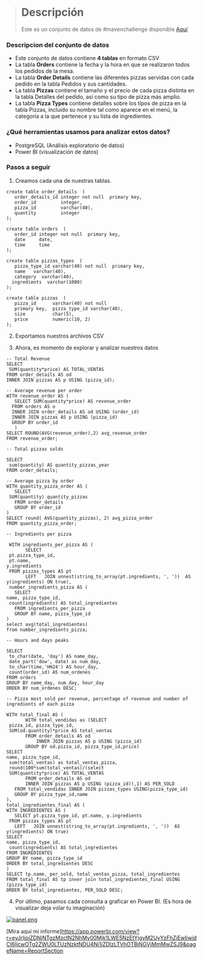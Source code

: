 > # Descripción 
> Este es un conjunto de datos de #mavenchallenge disponible [Aquí](https://www.mavenanalytics.io/data-playground)
> 
### Descripcion del conjunto de datos


-   Este conjunto de datos contiene **4 tablas** en formato CSV
-   La tabla **Orders** contiene la fecha y la hora en que se realizaron todos los pedidos de la mesa.
-   La tabla **Order Details** contiene las diferentes pizzas servidas con cada pedido en la tabla Pedidos y sus cantidades.
-   La tabla **Pizzas** contiene el tamaño y el precio de cada pizza distinta en la tabla Detalles del pedido, así como su tipo de pizza más amplio.
-   La tabla **Pizza Types** contiene detalles sobre los tipos de pizza en la tabla Pizzas, incluido su nombre tal como aparece en el menú, la categoría a la que pertenece y su lista de ingredientes.

### ¿Qué herramientas usamos para analizar estos datos?
- PostgreSQL (Análisis exploratorio de datos)
- Power BI (visualización de datos) 

### Pasos a seguir 

 1. Creamos cada una de nuestras tablas. 
 ```
create table order_details  (  
    order_details_id integer not null  primary key,  
    order_id         integer,  
	pizza_id         varchar(40),  
	quantity         integer  
);
```
 ```
create table orders  (  
    order_id integer not null  primary key, 
    date     date, 
    time     time
);
```
 ```
create table pizzas_types  (  
    pizza_type_id varchar(40) not null  primary key, 
    name   varchar(40),  
	category  varchar(40),  
   ingredients  varchar(1000)
);
```
 ```
create table pizzas  (  
    pizza_id      varchar(40) not null  
	primary key,  pizza_type_id varchar(40),  
    size          char(5),  
    price         numeric(10, 2)  
);
```

2. Exportamos nuestros archivos CSV 

3. Ahora, es momento de explorar y analizar nuestros datos 
 ```
-- Total Revenue  
SELECT  
  SUM(quantity*price) AS TOTAL_VENTAS  
FROM order_details AS od  
INNER JOIN pizzas AS p USING (pizza_id);  
  
-- Average revenue per order  
WITH revenue_order AS (  
    SELECT SUM(quantity*price) AS revenue_order  
   FROM orders AS o  
   INNER JOIN order_details AS od USING (order_id)  
   INNER JOIN pizzas AS p USING (pizza_id)  
   GROUP BY order_id  
    )  
SELECT ROUND(AVG(revenue_order),2) avg_revenue_order  
FROM revenue_order;  
  
-- Total pizzas solds  
  
SELECT  
  sum(quantity) AS quantity_pizzas_year  
FROM order_details;  
  
-- Average pizza by order  
WITH quantity_pizza_order AS (  
    SELECT  
  SUM(quantity) quantity_pizzas  
    FROM order_details  
    GROUP BY order_id  
)  
SELECT round( AVG(quantity_pizzas), 2) avg_pizza_order  
FROM quantity_pizza_order;  
  
-- Ingredients per pizza  
  
  WITH ingredients_per_pizza AS (  
        SELECT  
  pt.pizza_type_id,  
  pt.name,  
 y.ingredients  
  FROM pizzas_types AS pt  
        LEFT   JOIN unnest(string_to_array(pt.ingredients, ', '))  AS y(ingredients) ON true),  
  number_ingredients_pizza AS (  
    SELECT  
 name, pizza_type_id,  
  count(ingredients) AS total_ingredientes  
    FROM ingredients_per_pizza  
    GROUP BY name, pizza_type_id  
)  
select avg(total_ingredientes)  
from number_ingredients_pizza;  
  
-- Hours and days peaks  
  
SELECT  
  to_char(date, 'day') AS name_day,  
  date_part('dow', date) as num_day,  
  to_char(time,'HH24') AS hour_day,  
  count(order_id) AS num_ordenes  
FROM orders  
GROUP BY name_day, num_day, hour_day  
ORDER BY num_ordenes DESC;  
  
-- Pizza most sold per revenue, percentage of revenue and number of ingredients of each pizza  
  
WITH total_final AS (  
        WITH total_vendidas as (SELECT  
  pizza_id, pizza_type_id,  
  SUM(od.quantity)*price AS total_ventas  
        FROM order_details AS od  
            INNER JOIN pizzas AS p USING (pizza_id)  
        GROUP BY od.pizza_id, pizza_type_id,price)  
SELECT  
 name, pizza_type_id,  
  sum(total_ventas) as total_ventas_pizza,  
  round(100*sum(total_ventas)/(select  
  SUM(quantity*price) AS TOTAL_VENTAS  
        FROM order_details AS od  
        INNER JOIN pizzas AS p USING (pizza_id)),1) AS PER_SOLD  
    FROM total_vendidas INNER JOIN pizzas_types USING(pizza_type_id)  
    GROUP BY pizza_type_id,name  
),  
total_ingredientes_final AS (  
WITH INGREDIENTES AS (  
    SELECT pt.pizza_type_id, pt.name, y.ingredients  
  FROM pizzas_types AS pt  
    LEFT   JOIN unnest(string_to_array(pt.ingredients, ', '))  AS y(ingredients) ON true)  
SELECT  
 name, pizza_type_id,  
  count(ingredients) AS total_ingredientes  
FROM INGREDIENTES  
GROUP BY name, pizza_type_id  
ORDER BY total_ingredientes DESC  
)  
SELECT tp.name, per_sold, total_ventas_pizza, total_ingredientes  
FROM total_final AS tp inner join total_ingredientes_final USING (pizza_type_id)  
ORDER BY total_ingredientes, PER_SOLD DESC;
```


4. Por útlimo, pasamos cada consulta a graficar en Power BI. 
 (Es hora de visualizar deja volar tu imaginación) 
 
 [![panel.png](https://i.postimg.cc/zfvjhxm7/panel.png)](https://postimg.cc/7Cv08MZJ)

 [Mira aquí mi informe]https://app.powerbi.com/view?r=eyJrIjoiZDNjNTgzMzctN2NhMy00Mjk1LWE5NzEtYjgyM2UyYzFhZjEwIiwidCI6IjcwOTg2ZWU0LTUzNzktNDU4Ni1iZDIzLTVhOTBiNGVjMmMwZSJ9&pageName=ReportSection


 
 

 
